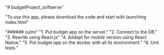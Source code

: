 "# budgetProject_softserve"

"To use this app, please download the code
and start with launching index.html"

"###### outro"
"1. Put budget app on the server."
"2. Connect to the DB."
"3. Rewrite using React.js"
"4. Addapt for mobile version using React Native."
"5. Put budget app on the docker with all its environment."
"6. Unit tests."
